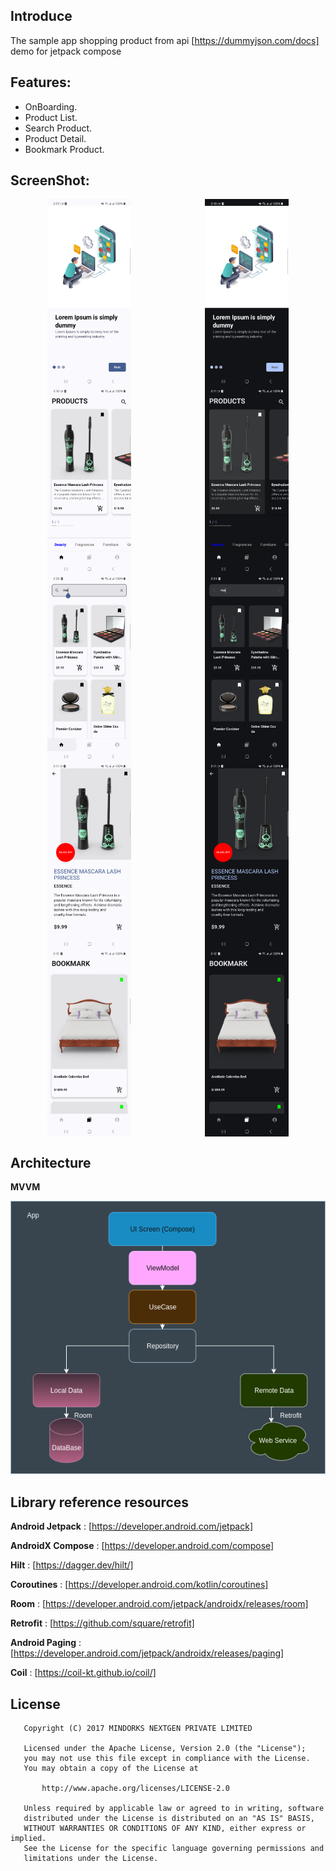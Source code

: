 ## Introduce

The sample app shopping product from api [https://dummyjson.com/docs] demo for jetpack compose

## Features:
- OnBoarding.
- Product List.
- Search Product.
- Product Detail.
- Bookmark Product.

## ScreenShot:

<div style="display: flex; justify-content: space-around;">
    <img src="images/1.onboard_light.png" height="300px">
    <img src="images/1.onboard_dark.png" height="300px">
</div>

<div style="display: flex; justify-content: space-around;">
    <img src="images/2.home_light.png" height="300px">
    <img src="images/2.home_dark.png" height="300px">
</div>

<div style="display: flex; justify-content: space-around;">
    <img src="images/5.search_light.png" height="300px">
    <img src="images/5.search_dark.png" height="300px">
</div>

<div style="display: flex; justify-content: space-around;">
    <img src="images/3.detail_light.png" height="300px">
    <img src="images/3.detail_dark.png" height="300px">
</div>

<div style="display: flex; justify-content: space-around;">
    <img src="images/4.bookmark_light.png" height="300px">
    <img src="images/4.bookmark_dark.png" height="300px">
</div>

## Architecture
**MVVM**

<img src="images/structure1.png" />

## Library reference resources

**Android Jetpack** : [https://developer.android.com/jetpack]

**AndroidX Compose** : [https://developer.android.com/compose]

**Hilt** : [https://dagger.dev/hilt/]

**Coroutines** : [https://developer.android.com/kotlin/coroutines]

**Room** : [https://developer.android.com/jetpack/androidx/releases/room]

**Retrofit** : [https://github.com/square/retrofit]

**Android Paging** : [https://developer.android.com/jetpack/androidx/releases/paging]

**Coil** : [https://coil-kt.github.io/coil/]

## License
 ```
    Copyright (C) 2017 MINDORKS NEXTGEN PRIVATE LIMITED
 
    Licensed under the Apache License, Version 2.0 (the "License");
    you may not use this file except in compliance with the License.
    You may obtain a copy of the License at
 
        http://www.apache.org/licenses/LICENSE-2.0
 
    Unless required by applicable law or agreed to in writing, software
    distributed under the License is distributed on an "AS IS" BASIS,
    WITHOUT WARRANTIES OR CONDITIONS OF ANY KIND, either express or implied.
    See the License for the specific language governing permissions and
    limitations under the License.
 ```
